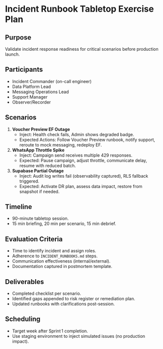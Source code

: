 # Incident Runbook Tabletop Exercise Plan

## Purpose

Validate incident response readiness for critical scenarios before production
launch.

## Participants

- Incident Commander (on-call engineer)
- Data Platform Lead
- Messaging Operations Lead
- Support Manager
- Observer/Recorder

## Scenarios

1. **Voucher Preview EF Outage**
   - Inject: Health check fails, Admin shows degraded badge.
   - Expected Actions: Follow Voucher Preview runbook, notify support, reroute
     to mock messaging, redeploy EF.
2. **WhatsApp Throttle Spike**
   - Inject: Campaign send receives multiple 429 responses.
   - Expected: Pause campaign, adjust throttle, communicate delay, resume with
     reduced batch.
3. **Supabase Partial Outage**
   - Inject: Audit log writes fail (observability captured), RLS fallback
     triggered.
   - Expected: Activate DR plan, assess data impact, restore from snapshot if
     needed.

## Timeline

- 90-minute tabletop session.
- 15 min briefing, 20 min per scenario, 15 min debrief.

## Evaluation Criteria

- Time to identify incident and assign roles.
- Adherence to `INCIDENT_RUNBOOKS.md` steps.
- Communication effectiveness (internal/external).
- Documentation captured in postmortem template.

## Deliverables

- Completed checklist per scenario.
- Identified gaps appended to risk register or remediation plan.
- Updated runbooks with clarifications post-session.

## Scheduling

- Target week after Sprint 1 completion.
- Use staging environment to inject simulated issues (no production impact).
